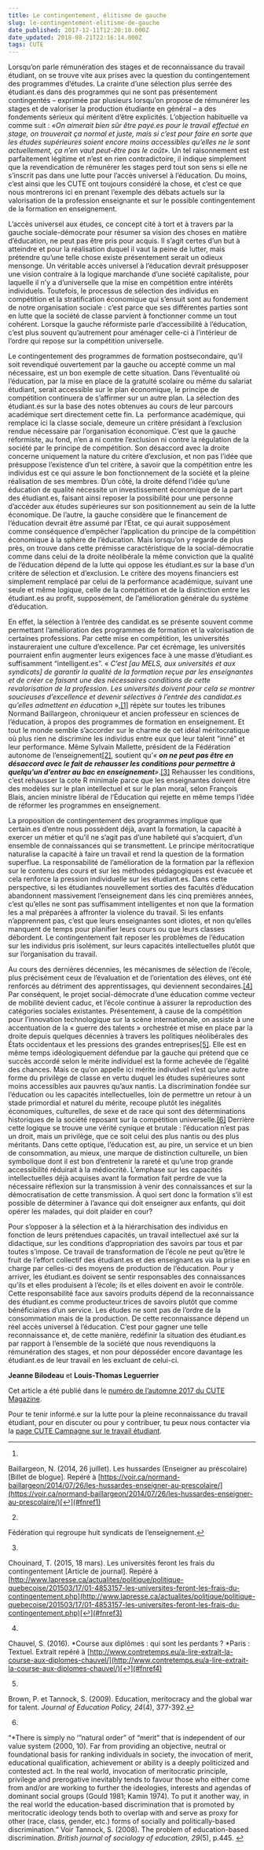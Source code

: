 ```yaml
---
title: Le contingentement, élitisme de gauche
slug: le-contingentement-elitisme-de-gauche
date_published: 2017-12-11T12:20:10.000Z
date_updated: 2018-08-21T22:16:14.000Z
tags: CUTE
---
```


Lorsqu’on parle rémunération des stages et de reconnaissance du travail étudiant, on se trouve vite aux prises avec la question du contingentement des programmes d’études. La crainte d’une sélection plus serrée des étudiant.es dans des programmes qui ne sont pas présentement contingentés – exprimée par plusieurs lorsqu’on propose de rémunérer les stages et de valoriser la production étudiante en général – a des fondements sérieux qui méritent d’être explicités. L’objection habituelle va comme suit : *«On aimerait bien sûr être payé.es pour le travail effectué en stage, on trouverait ça normal et juste, mais si c’est pour faire en sorte que les études supérieures soient encore moins accessibles qu’elles ne le sont actuellement, ça n’en vaut peut-être pas le coût»*. Un tel raisonnement est parfaitement légitime et n’est en rien contradictoire, il indique simplement que la revendication de rémunérer les stages perd tout son sens si elle ne s’inscrit pas dans une lutte pour l’accès universel à l’éducation. Du moins, c’est ainsi que les CUTE ont toujours considéré la chose, et c’est ce que nous montrerons ici en prenant l’exemple des débats actuels sur la valorisation de la profession enseignante et sur le possible contingentement de la formation en enseignement.

L’accès universel aux études, ce concept cité à tort et à travers par la gauche sociale-démocrate pour résumer sa vision des choses en matière d’éducation, ne peut pas être pris pour acquis. Il s’agit certes d’un but à atteindre et pour la réalisation duquel il vaut la peine de lutter, mais prétendre qu’une telle chose existe présentement serait un odieux mensonge. Un véritable accès universel à l’éducation devrait présupposer une vision contraire à la logique marchande d’une société capitaliste, pour laquelle il n’y a d’universelle que la mise en compétition entre intérêts individuels. Toutefois, le processus de sélection des individus en compétition et la stratification économique qui s’ensuit sont au fondement de notre organisation sociale : c’est parce que ses différentes parties sont en lutte que la société de classe parvient à fonctionner comme un tout cohérent. Lorsque la gauche réformiste parle d’accessibilité à l’éducation, c’est plus souvent qu’autrement pour aménager celle-ci à l’intérieur de l’ordre qui repose sur la compétition universelle.

Le contingentement des programmes de formation postsecondaire, qu’il soit revendiqué ouvertement par la gauche ou accepté comme un mal nécessaire, est un bon exemple de cette situation. Dans l’éventualité où l’éducation, par la mise en place de la gratuité scolaire ou même du salariat étudiant, serait accessible sur le plan économique, le principe de compétition continuera de s’affirmer sur un autre plan. La sélection des étudiant.es sur la base des notes obtenues au cours de leur parcours académique sert directement cette fin. La  performance académique, qui remplace ici la classe sociale, demeure un critère présidant à l’exclusion rendue nécessaire par l’organisation économique. C’est que la gauche réformiste, au fond, n’en a ni contre l’exclusion ni contre la régulation de la société par le principe de compétition. Son désaccord avec la droite concerne uniquement la nature du critère d’exclusion, et non pas l’idée que présuppose l’existence d’un tel critère, à savoir que la compétition entre les individus est ce qui assure le bon fonctionnement de la société et la pleine réalisation de ses membres. D’un côté, la droite défend l’idée qu’une éducation de qualité nécessite un investissement économique de la part des étudiant.es, faisant ainsi reposer la possibilité pour une personne d’accéder aux études supérieures sur son positionnement au sein de la lutte économique. De l’autre, la gauche considère que le financement de l’éducation devrait être assumé par l’État, ce qui aurait supposément comme conséquence d’empêcher l’application du principe de la compétition économique à la sphère de l’éducation. Mais lorsqu’on y regarde de plus près, on trouve dans cette prémisse caractéristique de la social-démocratie comme dans celui de la droite néolibérale la même conviction que la qualité de l’éducation dépend de la lutte qui oppose les étudiant.es sur la base d’un critère de sélection et d’exclusion. Le critère des moyens financiers est simplement remplacé par celui de la performance académique, suivant une seule et même logique, celle de la compétition et de la distinction entre les étudiant.es au profit, supposément, de l’amélioration générale du système d’éducation.

En effet, la sélection à l’entrée des candidat.es se présente souvent comme permettant l’amélioration des programmes de formation et la valorisation de certaines professions. Par cette mise en compétition, les universités instaureraient une culture d’excellence. Par cet écrémage, les universités pourraient enfin augmenter leurs exigences face à une masse d’étudiant.es suffisamment “intelligent.es”. « *C’est [au MELS, aux universités et aux syndicats] de garantir la qualité de la formation reçue par les enseignantes et de créer ce faisant une des nécessaires conditions de cette revalorisation de la profession. Les universités doivent pour cela se montrer soucieuses d’excellence et devenir sélectives à l’entrée des candidat.es qu’elles admettent en éducation* »,[[1]](#fn1) répète sur toutes les tribunes Normand Baillargeon, chroniqueur et ancien professeur en sciences de l’éducation, à propos des programmes de formation en enseignement. Et tout le monde semble s’accorder sur le charme de cet idéal méritocratique où plus rien ne discrimine les individus entre eux que leur talent “inné” et leur performance. Même Sylvain Mallette, président de la Fédération autonome de l’enseignement[[2]](#fn2), soutient qu’*« **on ne peut pas être en désaccord avec le fait de rehausser les conditions pour permettre à quelqu’un d’entrer au bac en enseignement**»*.[[3]](#fn3) Rehausser les conditions, c’est rehausser la cote R minimale parce que les enseignantes doivent être des modèles sur le plan intellectuel et sur le plan moral, selon François Blais, ancien ministre libéral de l’Éducation qui rejette en même temps l’idée de réformer les programmes en enseignement. 

La proposition de contingentement des programmes implique que certain.es d’entre nous possèdent déjà, avant la formation, la capacité à exercer un métier et qu’il ne s’agit pas d’une habileté qui s’acquiert, d’un ensemble de connaissances qui se transmettent. Le principe méritocratique naturalise la capacité à faire un travail et rend la question de la formation superflue. La responsabilité de l’amélioration de la formation par la réflexion sur le contenu des cours et sur les méthodes pédagogiques est évacuée et cela renforce la pression individuelle sur les étudiant.es. Dans cette perspective, si les étudiantes nouvellement sorties des facultés d’éducation abandonnent massivement l’enseignement dans les cinq premières années, c’est qu’elles ne sont pas suffisamment intelligentes et non que la formation les a mal préparées à affronter la violence du travail. Si les enfants n’apprennent pas, c’est que leurs enseignantes sont idiotes, et non qu’elles manquent de temps pour planifier leurs cours ou que leurs classes débordent. Le contingentement fait reposer les problèmes de l’éducation sur les individus pris isolément, sur leurs capacités intellectuelles plutôt que sur l’organisation du travail.

Au cours des dernières décennies, les mécanismes de sélection de l’école, plus précisément ceux de l’évaluation et de l’orientation des élèves, ont été renforcés au détriment des apprentissages, qui deviennent secondaires.[[4]](#fn4) Par conséquent, le projet social-démocrate d’une éducation comme vecteur de mobilité devient caduc, et l’école continue à assurer la reproduction des catégories sociales existantes. Présentement, à cause de la compétition pour l’innovation technologique sur la scène internationale, on assiste à une accentuation de la « guerre des talents » orchestrée et mise en place par la droite depuis quelques décennies à travers les politiques néolibérales des États occidentaux et les pressions des grandes entreprises[[5]](#fn5). Elle est en même temps idéologiquement défendue par la gauche qui prétend que ce succès accordé selon le mérite individuel est la forme achevée de l’égalité des chances. Mais ce qu’on appelle ici mérite individuel n’est qu’une autre forme du privilège de classe en vertu duquel les études supérieures sont moins accessibles aux pauvres qu’aux nantis. La discrimination fondée sur l’éducation ou les capacités intellectuelles, loin de permettre un retour à un stade primordial et naturel du mérite, recoupe plutôt les inégalités économiques, culturelles, de sexe et de race qui sont des déterminations historiques de la société reposant sur la compétition universelle.[[6]](#fn6) Derrière cette logique se trouve une vérité cynique et brutale : l’éducation n’est pas un droit, mais un privilège, que ce soit celui des plus nantis ou des plus méritants. Dans cette optique, l’éducation est, au pire, un service et un bien de consommation, au mieux, une marque de distinction culturelle, un bien symbolique dont il est bon d’entretenir la rareté et qu’une trop grande accessibilité réduirait à la médiocrité. L’emphase sur les capacités intellectuelles déjà acquises avant la formation fait perdre de vue la nécessaire réflexion sur la transmission à venir des connaissances et sur la démocratisation de cette transmission. À quoi sert donc la formation s’il est possible de déterminer à l’avance qui doit enseigner aux enfants, qui doit opérer les malades, qui doit plaider en cour?

Pour s’opposer à la sélection et à la hiérarchisation des individus en fonction de leurs prétendues capacités, un travail intellectuel axé sur la didactique, sur les conditions d’appropriation des savoirs par tous et par toutes s’impose. Ce travail de transformation de l’école ne peut qu’être le fruit de l’effort collectif des étudiant.es et des enseignant.es via la prise en charge par celles-ci des moyens de production de l’éducation. Pour y arriver, les étudiant.es doivent se sentir responsables des connaissances qu’ils et elles produisent à l’école; ils et elles doivent en avoir le contrôle. Cette responsabilité face aux savoirs produits dépend de la reconnaissance des étudiant.es comme producteur.trices de savoirs plutôt que comme bénéficiaires d’un service. Les études ne sont pas de l’ordre de la consommation mais de la production. De cette reconnaissance dépend un réel accès universel à l’éducation. C’est pour gagner une telle reconnaissance et, de cette manière, redéfinir la situation des étudiant.es par rapport à l’ensemble de la société que nous revendiquons la rémunération des stages, et non pour déposséder encore davantage les étudiant.es de leur travail en les excluant de celui-ci.

**Jeanne Bilodeau** et **Louis-Thomas Leguerrier**

Cet article a été publié dans le [numéro de l’automne 2017 du CUTE Magazine](https://issuu.com/cute-mv/docs/2017_09_cutemagazine_fr).

Pour te tenir informé.e sur la lutte pour la pleine reconnaissance du travail étudiant, pour en discuter ou pour y contribuer, tu peux nous contacter via la [page CUTE Campagne sur le travail étudiant](https://www.facebook.com/campagnetravailetudiant/).

---

1. 
Baillargeon, N. (2014, 26 juillet). Les hussardes (Enseigner au préscolaire) [Billet de blogue]. Repéré à [https://voir.ca/normand-baillargeon/2014/07/26/les-hussardes-enseigner-au-prescolaire/](https://voir.ca/normand-baillargeon/2014/07/26/les-hussardes-enseigner-au-prescolaire/)[↩︎](#fnref1)

2. 
Fédération qui regroupe huit syndicats de l’enseignement.[↩︎](#fnref2)

3. 
Chouinard, T. (2015, 18 mars). Les universités feront les frais du contingentement [Article de journal]. Repéré à [http://www.lapresse.ca/actualites/politique/politique-quebecoise/201503/17/01-4853157-les-universites-feront-les-frais-du-contingentement.php](http://www.lapresse.ca/actualites/politique/politique-quebecoise/201503/17/01-4853157-les-universites-feront-les-frais-du-contingentement.php)[↩︎](#fnref3)

4. 
Chauvel, S. (2016). *Course aux diplômes : qui sont les perdants ? *Paris : Textuel. Extrait repéré à [http://www.contretemps.eu/a-lire-extrait-la-course-aux-diplomes-chauvel/](http://www.contretemps.eu/a-lire-extrait-la-course-aux-diplomes-chauvel/)[↩︎](#fnref4)

5. 
Brown, P. et Tannock, S. (2009). Education, meritocracy and the global war for talent. *Journal of Education Policy, 24*(4), 377-392.[↩︎](#fnref5)

6. 
“*There is simply no ‘”natural order” of “merit” that is independent of our value system (2000, 10). Far from providing an objective, neutral or foundational basis for ranking individuals in society, the invocation of merit, educational qualification, achievement or ability is a deeply politicized and contested act. In the real world, invocation of meritocratic principle, privilege and prerogative inevitably tends to favour those who either come from and/or are working to further the ideologies, interests and agendas of dominant social groups (Gould 1981; Kamin 1974). To put it another way, in the real world the education-based discrimination that is promoted by meritocratic ideology tends both to overlap with and serve as proxy for other (race, class, gender, etc.) forms of socially and politically-based discrimination.“ Voir Tannock, S. (2008). The problem of education-based discrimination. *British journal of sociology of education, 29*(5), p.445. [↩︎](#fnref6)
